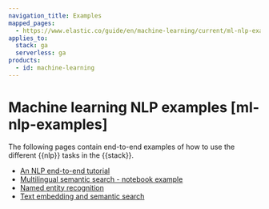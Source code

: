 ```yaml
---
navigation_title: Examples
mapped_pages:
  - https://www.elastic.co/guide/en/machine-learning/current/ml-nlp-examples.html
applies_to:
  stack: ga
  serverless: ga
products:
  - id: machine-learning
---
```


# Machine learning NLP examples [ml-nlp-examples]

The following pages contain end-to-end examples of how to use the different {{nlp}} tasks in the {{stack}}.

* [An NLP end-to-end tutorial](nlp-end-to-end-tutorial.md)
* [Multilingual semantic search - notebook example](https://colab.research.google.com/github/elastic/elasticsearch-labs/blob/main/notebooks/search/04-multilingual.ipynb)
* [Named entity recognition](ml-nlp-ner-example.md)
* [Text embedding and semantic search](ml-nlp-text-emb-vector-search-example.md)
